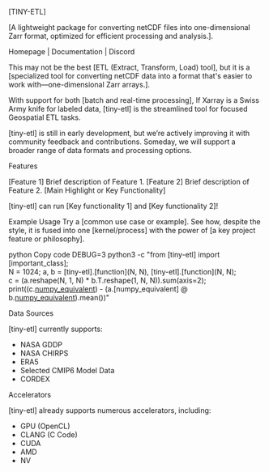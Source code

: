 [TINY-ETL]


[A lightweight package for converting netCDF files into one-dimensional Zarr format, optimized for efficient processing and analysis.].

Homepage | Documentation | Discord



This may not be the best [ETL (Extract, Transform, Load) tool], but it is a [specialized tool for converting netCDF data into a format that's easier to work with—one-dimensional Zarr arrays.].

With support for both [batch and real-time processing], If Xarray is a Swiss Army knife for labeled data, [tiny-etl] is the streamlined tool for focused Geospatial ETL tasks.

[tiny-etl] is still in early development, but we’re actively improving it with community feedback and contributions. Someday, we will support a broader range of data formats and processing options.



Features

[Feature 1]
Brief description of Feature 1.
[Feature 2]
Brief description of Feature 2.
[Main Highlight or Key Functionality]

[tiny-etl] can run [Key functionality 1] and [Key functionality 2]!

Example Usage
Try a [common use case or example]. See how, despite the style, it is fused into one [kernel/process] with the power of [a key project feature or philosophy].

python
Copy code
DEBUG=3 python3 -c "from [tiny-etl] import [important_class];  
N = 1024; a, b = [tiny-etl].[function](N, N), [tiny-etl].[function](N, N);  
c = (a.reshape(N, 1, N) * b.T.reshape(1, N, N)).sum(axis=2);  
print((c.[numpy_equivalent]()) - (a.[numpy_equivalent] @ b.[numpy_equivalent]()).mean())"


Data Sources

[tiny-etl] currently supports:

 - NASA GDDP
 - NASA CHIRPS
 - ERA5
 - Selected CMIP6 Model Data
 - CORDEX


Accelerators

[tiny-etl] already supports numerous accelerators, including:

 - GPU (OpenCL)
 - CLANG (C Code)
 - CUDA
 - AMD
 - NV
